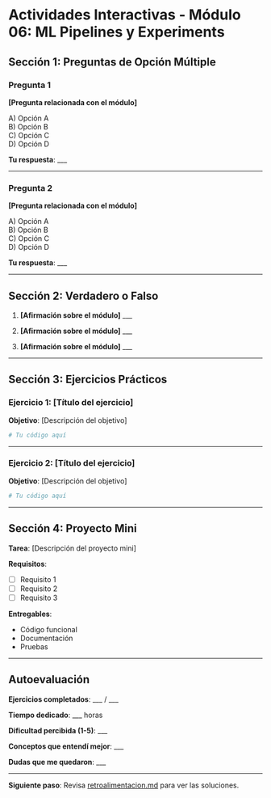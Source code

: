 # Actividades Interactivas - Módulo 06: ML Pipelines y Experiments

## Sección 1: Preguntas de Opción Múltiple

### Pregunta 1
**[Pregunta relacionada con el módulo]**

A) Opción A  
B) Opción B  
C) Opción C  
D) Opción D

**Tu respuesta**: ___

---

### Pregunta 2
**[Pregunta relacionada con el módulo]**

A) Opción A  
B) Opción B  
C) Opción C  
D) Opción D

**Tu respuesta**: ___

---

## Sección 2: Verdadero o Falso

1. **[Afirmación sobre el módulo]** ___

2. **[Afirmación sobre el módulo]** ___

3. **[Afirmación sobre el módulo]** ___

---

## Sección 3: Ejercicios Prácticos

### Ejercicio 1: [Título del ejercicio]

**Objetivo**: [Descripción del objetivo]

```python
# Tu código aquí


```

---

### Ejercicio 2: [Título del ejercicio]

**Objetivo**: [Descripción del objetivo]

```python
# Tu código aquí


```

---

## Sección 4: Proyecto Mini

**Tarea**: [Descripción del proyecto mini]

**Requisitos**:
- [ ] Requisito 1
- [ ] Requisito 2
- [ ] Requisito 3

**Entregables**:
- Código funcional
- Documentación
- Pruebas

---

## Autoevaluación

**Ejercicios completados**: ___ / ___

**Tiempo dedicado**: ___ horas

**Dificultad percibida (1-5)**: ___

**Conceptos que entendí mejor**: ___

**Dudas que me quedaron**: ___

---

**Siguiente paso**: Revisa [retroalimentacion.md](retroalimentacion.md) para ver las soluciones.
